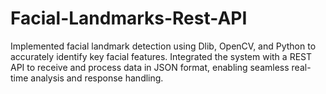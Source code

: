# Facial-Landmarks-Rest-API
Implemented facial landmark detection using Dlib, OpenCV, and Python to accurately identify key facial features. Integrated the system with a REST API to receive and process data in JSON format, enabling seamless real-time analysis and response handling.
